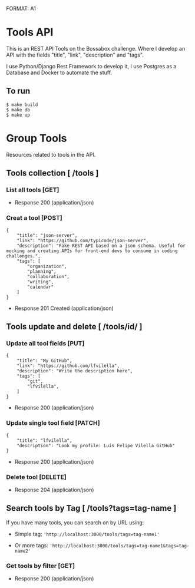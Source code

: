 FORMAT: A1

# Tools API

This is an REST API Tools on the Bossabox challenge. Where I develop an API with the fields "title", "link", "description" and "tags".

I use Python/Django Rest Framework to develop it, I use Postgres as a Database and Docker to automate the stuff.

## To run
```
$ make build
$ make db
$ make up
```

# Group Tools

Resources related to tools in the API.

## Tools collection [ /tools ]

### List all tools [GET]
- Response 200 (application/json)


### Creat a tool [POST]
```
{
    "title": "json-server",
    "link": "https://github.com/typicode/json-server",
    "description": "Fake REST API based on a json schema. Useful for mocking and creating APIs for front-end devs to consume in coding challenges.",
    "tags": [
        "organization",
        "planning",
        "collaboration",
        "writing",
        "calendar"
    ]
}
```
- Response 201 Created (application/json)

## Tools update and delete [ /tools/id/ ]

### Update all tool fields [PUT]
```
{
    "title": "My GitHub",
    "link": "https://github.com/lfvilella",
    "description": "Write the description here",
    "tags": [
        "git",
        "lfvilella",
    ]
}
```
- Response 200 (application/json)


### Update single tool field [PATCH]
```
{
    "title": "lfvilella",
    "description": "Look my profile: Luis Felipe Vilella GitHub"
}
```
- Response 200 (application/json)

### Delete tool [DELETE]
- Response 204 (application/json)

## Search tools by Tag [ /tools?tags=tag-name ]
If you have many tools, you can search on by URL using:

* Simple tag: ``` 'http://localhost:3000/tools/tags=tag-name1' ```

* Or more tags: ``` 'http://localhost:3000/tools/tags=tag-name1&tags=tag-name2' ```


### Get tools by filter [GET]
- Response 200 (application/json)
